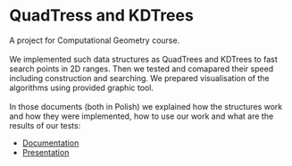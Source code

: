 # QuadTress and KDTrees
A project for Computational Geometry course. \
\
We implemented such data structures as QuadTrees and KDTrees to fast search points in 2D ranges. Then we tested and comapared their speed including construction and searching. We prepared visualisation of the algorithms using provided graphic tool.\
\
In those documents (both in Polish) we explained how the structures work and how they were implemented, how to use our work and what are the results of our tests:
* [Documentation](https://github.com/smelaa/quadtress-and-kdtrees/blob/main/docs/documentation.pdf)
* [Presentation](https://github.com/smelaa/quadtress-and-kdtrees/blob/main/docs/presentation.pdf)
